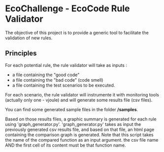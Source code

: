 # EcoChallenge - EcoCode Rule Validator

The objective of this project is to provide a generic tool to facilitate the validation of new rules.

## Principles

For each potential rule, the rule validator will take as inputs :
  - a file containing the "good code"
  - a file containing the "bad code" (code smell)
  - a file containing the test scenarios to be executed.

  For each scenario, the rule validator will instrumente it with monitoring tools (actually only one - vjoule) and will generate some results file (csv files).

  You can find some generated sample files in the folder **/samples**. 

  Based on those results files, a graphic summary is generated for each rule using 'graph_generator.py'.
  'graph_generator.py' takes as input the previously generated csv results file, and based on that file, an html page containing the comparison graph is generated. Note that this script takes the name of the compared function as an input argument. the csv file name AND the first cell of its content must be that function name.
